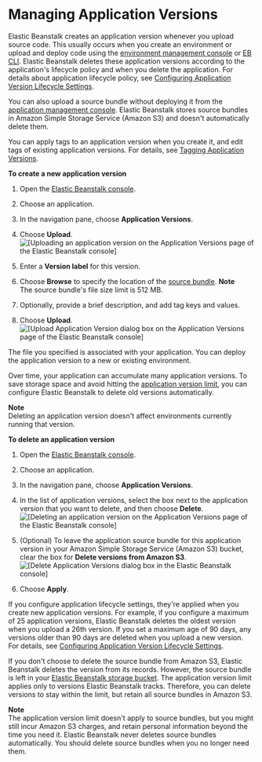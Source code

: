 # Managing Application Versions<a name="applications-versions"></a>

Elastic Beanstalk creates an application version whenever you upload source code\. This usually occurs when you create an environment or upload and deploy code using the [environment management console](environments-console.md) or [EB CLI](eb-cli3.md)\. Elastic Beanstalk deletes these application versions according to the application's lifecycle policy and when you delete the application\. For details about application lifecycle policy, see [Configuring Application Version Lifecycle Settings](applications-lifecycle.md)\.

You can also upload a source bundle without deploying it from the [application management console](applications-console.md)\. Elastic Beanstalk stores source bundles in Amazon Simple Storage Service \(Amazon S3\) and doesn't automatically delete them\.

You can apply tags to an application version when you create it, and edit tags of existing application versions\. For details, see [Tagging Application Versions](applications-versions-tagging.md)\.

**To create a new application version**

1. Open the [Elastic Beanstalk console](https://console.aws.amazon.com/elasticbeanstalk)\.

1. Choose an application\.

1. In the navigation pane, choose **Application Versions**\.

1. Choose **Upload**\.  
![\[Uploading an application version on the Application Versions page of the Elastic Beanstalk console\]](http://docs.aws.amazon.com/elasticbeanstalk/latest/dg/images/applications-version-upload.png)

1. Enter a **Version label** for this version\.

1. Choose **Browse** to specify the location of the [source bundle](applications-sourcebundle.md)\.
**Note**  
The source bundle's file size limit is 512 MB\.

1. Optionally, provide a brief description, and add tag keys and values\.

1. Choose **Upload**\.  
![\[Upload Application Version dialog box on the Application Versions page of the Elastic Beanstalk console\]](http://docs.aws.amazon.com/elasticbeanstalk/latest/dg/images/applications-version-upload-dialog.png)

The file you specified is associated with your application\. You can deploy the application version to a new or existing environment\.

Over time, your application can accumulate many application versions\. To save storage space and avoid hitting the [application version limit](https://docs.aws.amazon.com/general/latest/gr/aws_service_limits.html#limits_elastic_beanstalk), you can configure Elastic Beanstalk to delete old versions automatically\.

**Note**  
Deleting an application version doesn't affect environments currently running that version\.

**To delete an application version**

1. Open the [Elastic Beanstalk console](https://console.aws.amazon.com/elasticbeanstalk)\.

1. Choose an application\.

1. In the navigation pane, choose **Application Versions**\.

1. In the list of application versions, select the box next to the application version that you want to delete, and then choose **Delete**\.  
![\[Deleting an application version on the Application Versions page of the Elastic Beanstalk console\]](http://docs.aws.amazon.com/elasticbeanstalk/latest/dg/images/applications-version-delete.png)

1. \(Optional\) To leave the application source bundle for this application version in your Amazon Simple Storage Service \(Amazon S3\) bucket, clear the box for **Delete versions from Amazon S3**\.  
![\[Delete Application Versions dialog box in the Elastic Beanstalk console\]](http://docs.aws.amazon.com/elasticbeanstalk/latest/dg/images/applications-version-delete-s3.png)

1. Choose **Apply**\.

If you configure application lifecycle settings, they're applied when you create new application versions\. For example, if you configure a maximum of 25 application versions, Elastic Beanstalk deletes the oldest version when you upload a 26th version\. If you set a maximum age of 90 days, any versions older than 90 days are deleted when you upload a new version\. For details, see [Configuring Application Version Lifecycle Settings](applications-lifecycle.md)\.

If you don't choose to delete the source bundle from Amazon S3, Elastic Beanstalk deletes the version from its records\. However, the source bundle is left in your [Elastic Beanstalk storage bucket](AWSHowTo.S3.md)\. The application version limit applies only to versions Elastic Beanstalk tracks\. Therefore, you can delete versions to stay within the limit, but retain all source bundles in Amazon S3\.

**Note**  
The application version limit doesn't apply to source bundles, but you might still incur Amazon S3 charges, and retain personal information beyond the time you need it\. Elastic Beanstalk never deletes source bundles automatically\. You should delete source bundles when you no longer need them\.